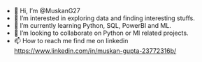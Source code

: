 - 👋 Hi, I’m @MuskanG27
- 👀 I’m interested in exploring data and finding interesting stuffs.
- 🌱 I’m currently learning Python, SQL, PowerBI and ML.
- 💞️ I’m looking to collaborate on Python or Ml related projects.
- 📫 How to reach me find me on linkedin https://www.linkedin.com/in/muskan-gupta-23772316b/

<!---
MuskanG27/MuskanG27 is a ✨ special ✨ repository because its `README.md` (this file) appears on your GitHub profile.
You can click the Preview link to take a look at your changes.
--->
